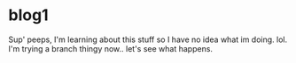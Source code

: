 # blog1

Sup' peeps, I'm learning about this stuff so I have no idea what im doing. lol.
I'm trying a branch thingy now.. let's see what happens.
